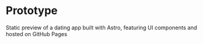 # Prototype
Static preview of a dating app built with Astro, featuring UI components and hosted on GitHub Pages
